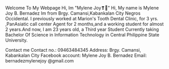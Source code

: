 Welcome To My Webpage
Hi, Im "Mylene Joy❣🥴" 
Hi, My name is Mylene Joy B. Bernadez Im from Brgy. Camansi,Kabankalan City Negros Occidental. I previously worked at Marion's Tooth Dental Clinic, for 3 yrs. ,PanAsiatic call center Agent for 2 months,and a working student for almost 2 years.And now, I am 23 years old, a Third year Student Currently taking Bachelor Of Science in Information Technology in Central Philippine State University.



Contact me
Contact no.: 09463484345
Address: Brgy. Camansi, Kabankalan City Facebook account: Mylene Joy B. Bernadez
Email: bernadezmylenejoy @gmail.com


